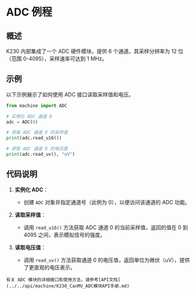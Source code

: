 # ADC 例程

## 概述

K230 内部集成了一个 ADC 硬件模块，提供 6 个通道。其采样分辨率为 12 位（范围 0-4095），采样速率可达到 1 MHz。

## 示例

以下示例展示了如何使用 ADC 接口读取采样值和电压。

```python
from machine import ADC

# 实例化 ADC 通道 0
adc = ADC(0)

# 获取 ADC 通道 0 的采样值
print(adc.read_u16())

# 获取 ADC 通道 0 的电压值
print(adc.read_uv(), "uV")
```

## 代码说明

1. **实例化 ADC**：
   - 创建 `ADC` 对象并指定通道号（此例为 0），以便访问该通道的 ADC 功能。

1. **读取采样值**：
   - 调用 `read_u16()` 方法获取 ADC 通道 0 的当前采样值，返回的值在 0 到 4095 之间，表示模拟信号的强度。

1. **读取电压值**：
   - 调用 `read_uv()` 方法获取通道 0 的电压值，返回单位为微伏（uV），提供了更直观的电压表示。

```{admonition} 提示
有关 ADC 模块的详细接口和使用方法，请参考[API文档](../../api/machine/K230_CanMV_ADC模块API手册.md)
```
